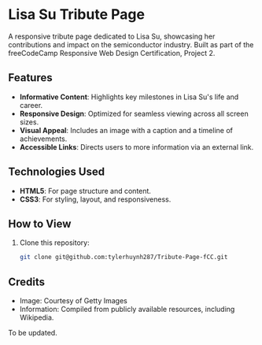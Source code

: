 # Lisa Su Tribute Page
A responsive tribute page dedicated to Lisa Su, showcasing her contributions and impact on the semiconductor industry. Built as part of the freeCodeCamp Responsive Web Design Certification, Project 2. 

## Features
- **Informative Content**: Highlights key milestones in Lisa Su's life and career.
- **Responsive Design**: Optimized for seamless viewing across all screen sizes.
- **Visual Appeal**: Includes an image with a caption and a timeline of achievements.
- **Accessible Links**: Directs users to more information via an external link.

## Technologies Used
- **HTML5**: For page structure and content.
- **CSS3**: For styling, layout, and responsiveness.

## How to View
1. Clone this repository:
   ```bash
   git clone git@github.com:tylerhuynh287/Tribute-Page-fCC.git

## Credits
- Image: Courtesy of Getty Images
- Information: Compiled from publicly available resources, including Wikipedia.

To be updated.